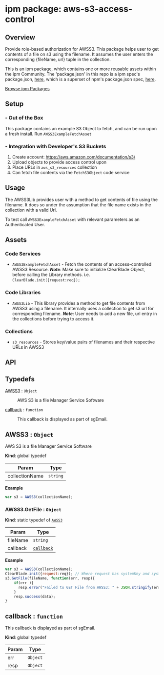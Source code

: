 
# ipm package: aws-s3-access-control

## Overview

Provide role-based authorization for AWSS3. This package helps user to get contents of a file on s3 using the filename. It assumes the user enters the corresponding {fileName, url} tuple in the collection.

This is an ipm package, which contains one or more reusable assets within the ipm Community. The 'package.json' in this repo is a ipm spec's package.json, [here](https://docs.clearblade.com/v/3/6-ipm/spec), which is a superset of npm's package.json spec, [here](https://docs.npmjs.com/files/package.json).

[Browse ipm Packages](https://ipm.clearblade.com)

## Setup

### - Out of the Box

This package contains an example S3 Object to fetch, and can be run upon a fresh install. Run `AWSS3ExampleFetchAsset`

### - Integration with Developer's S3 Buckets

1. Create account: https://aws.amazon.com/documentation/s3/
2. Upload objects to provide access control upon
3. Place URLs in `aws_s3_resources` collection
4. Can fetch file contents via the `FetchS3Object` code service

## Usage
The AWSS3Lib provides user with a method to get contents of file using the filename. It does so under the assumption that the file name exists in the collection with a valid Url.

To test call `AWSS3ExampleFetchAsset` with relevant parameters as an Authenticated User.


## Assets

### Code Services

* `AWSS3ExampleFetchAsset` - Fetch the contents of an access-controlled AWSS3 Resource. ___Note___: Make sure to initialize ClearBlade Object, before calling the Library methods. i.e. `ClearBlade.init({request:req});`

### Code Libraries

* `AWSS3Lib` - This library provides a method to get file contents from AWSS3 using a filename. It internally uses a collection to get s3 url for corresponding filename. 
***Note***: User needs to add a new file, url entry in the collections before trying to access it.

### Collections

* `s3_resources` - Stores key/value pairs of filenames and their respective URLs in AWSS3

## API

## Typedefs

<dl>
<dt><a href="#AWSS3">AWSS3</a> : <code>Object</code></dt>
<dd><p>AWS S3 is a file Manager Service Software</p>
</dd>
<dt><a href="#callback">callback</a> : <code>function</code></dt>
<dd><p>This callback is displayed as part of sgEmail.</p>
</dd>
</dl>

<a name="AWSS3"></a>

## AWSS3 : <code>Object</code>
AWS S3 is a file Manager Service Software

**Kind**: global typedef  

| Param | Type |
| --- | --- |
| collectionName | <code>string</code> | 

**Example**  
```js
var s3 = AWSS3(collectionName);
```
<a name="AWSS3.GetFile"></a>

### AWSS3.GetFile : <code>Object</code>
**Kind**: static typedef of [<code>AWSS3</code>](#AWSS3)  

| Param | Type |
| --- | --- |
| fileName | <code>string</code> | 
| callback | [<code>callback</code>](#callback) | 

**Example**  
```js
var s3 = AWSS3(collectionName);
ClearBlade.init({request:req}); // Where request has systemKey and systemSecret information
s3.GetFile(fileName, function(err, resp){
    if(err ){
      resp.error("Failed to GET File from AWSS3: " + JSON.stringify(err));
    }
    resp.success(data);          
}
```
<a name="callback"></a>

## callback : <code>function</code>
This callback is displayed as part of sgEmail.

**Kind**: global typedef  

| Param | Type |
| --- | --- |
| err | <code>Object</code> | 
| resp | <code>Object</code> | 

